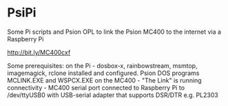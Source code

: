 
# PsiPi
Some Pi scripts and Psion OPL to link the Psion MC400 to the internet via a Raspberry Pi

http://bit.ly/MC400cxf

Some prerequisites: 
  on the Pi - dosbox-x, rainbowstream, msmtop, imagemagick, rclone installed and configured. Psion DOS programs MCLINK.EXE and WSPCX.EXE
  on the MC400 - "The Link" is running
  connectivity - MC400 serial port connected to Raspberry Pi to /dev/ttyUSB0 with USB-serial adapter that supports DSR/DTR e.g. PL2303
  
  
